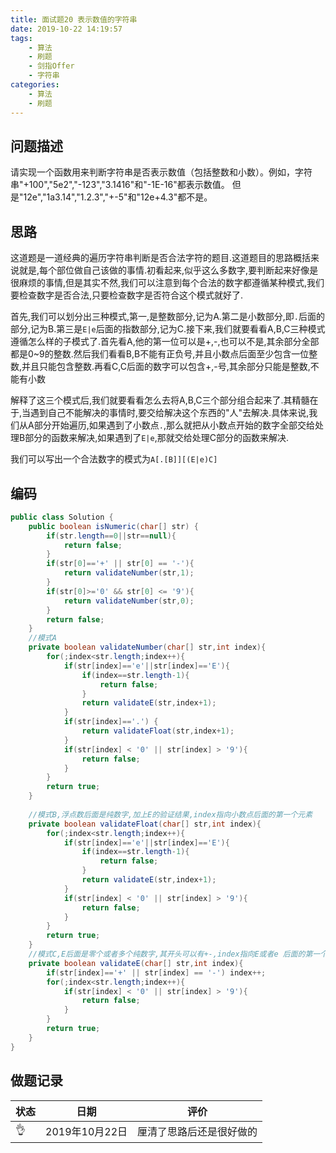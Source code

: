 ```yaml
---
title: 面试题20 表示数值的字符串
date: 2019-10-22 14:19:57
tags:
	- 算法
	- 刷题
	- 剑指Offer
	- 字符串
categories:
	- 算法
	- 刷题
---
```


## 问题描述

 请实现一个函数用来判断字符串是否表示数值（包括整数和小数）。例如，字符串"+100","5e2","-123","3.1416"和"-1E-16"都表示数值。 但是"12e","1a3.14","1.2.3","+-5"和"12e+4.3"都不是。 

<!--more-->

## 思路

这道题是一道经典的遍历字符串判断是否合法字符的题目.这道题目的思路概括来说就是,每个部位做自己该做的事情.初看起来,似乎这么多数字,要判断起来好像是很麻烦的事情,但是其实不然,我们可以注意到每个合法的数字都遵循某种模式,我们要检查数字是否合法,只要检查数字是否符合这个模式就好了.

首先,我们可以划分出三种模式,第一,是整数部分,记为A.第二是小数部分,即`.`后面的部分,记为B.第三是`E|e`后面的指数部分,记为C.接下来,我们就要看看A,B,C三种模式遵循怎么样的子模式了.首先看A,他的第一位可以是+,-,也可以不是,其余部分全部都是0~9的整数.然后我们看看B,B不能有正负号,并且小数点后面至少包含一位整数,并且只能包含整数.再看C,C后面的数字可以包含+,-号,其余部分只能是整数,不能有小数

解释了这三个模式后,我们就要看看怎么去将A,B,C三个部分组合起来了.其精髓在于,当遇到自己不能解决的事情时,要交给解决这个东西的"人"去解决.具体来说,我们从A部分开始遍历,如果遇到了小数点`.`,那么就把从小数点开始的数字全部交给处理B部分的函数来解决,如果遇到了`E|e`,那就交给处理C部分的函数来解决.

我们可以写出一个合法数字的模式为`A[.[B]][(E|e)C]`

## 编码

```java
public class Solution {
    public boolean isNumeric(char[] str) {
        if(str.length==0||str==null){
            return false;
        }
        if(str[0]=='+' || str[0] == '-'){
            return validateNumber(str,1);
        }
        if(str[0]>='0' && str[0] <= '9'){
            return validateNumber(str,0);
        }
        return false;
    }
    //模式A
    private boolean validateNumber(char[] str,int index){
        for(;index<str.length;index++){
            if(str[index]=='e'||str[index]=='E'){
                if(index==str.length-1){
                    return false;
                }
                return validateE(str,index+1);
            }
            if(str[index]=='.') {
                return validateFloat(str,index+1);
            }
            if(str[index] < '0' || str[index] > '9'){
                return false;
            }
        }
        return true;
    }
    
    //模式B,浮点数后面是纯数字,加上E的验证结果,index指向小数点后面的第一个元素
    private boolean validateFloat(char[] str,int index){
        for(;index<str.length;index++){
            if(str[index]=='e'||str[index]=='E'){
                if(index==str.length-1){
                    return false;
                }
                return validateE(str,index+1);
            }
            if(str[index] < '0' || str[index] > '9'){
                return false;
            }
        }
        return true;
    }
    //模式C,E后面是零个或者多个纯数字,其开头可以有+-,index指向E或者e 后面的第一个元素
    private boolean validateE(char[] str,int index){
        if(str[index]=='+' || str[index] == '-') index++;
        for(;index<str.length;index++){
            if(str[index] < '0' || str[index] > '9'){
                return false;
            }
        }
        return true;
    }
}
```

## 做题记录

| 状态 | 日期           | 评价                     |
| ---- | -------------- | ------------------------ |
| 👌    | 2019年10月22日 | 厘清了思路后还是很好做的 |